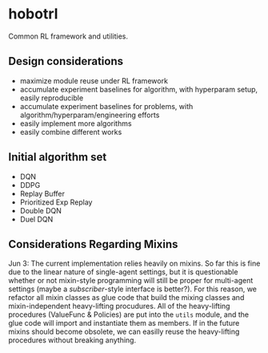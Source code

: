 # hobotrl

Common RL framework and utilities.

## Design considerations

* maximize module reuse under RL framework
* accumulate experiment baselines for algorithm, with hyperparam setup, easily reproducible
* accumulate experiment baselines for problems, with algorithm/hyperparam/engineering efforts
* easily implement more algorithms
* easily combine different works

## Initial algorithm set

* DQN
* DDPG
* Replay Buffer
* Prioritized Exp Replay
* Double DQN
* Duel DQN

## Considerations Regarding Mixins
Jun 3: The current implementation relies heavily on mixins. So far this is fine due to the linear nature of single-agent settings, but it is questionable whether or not mixin-style programming will still be proper for multi-agent settings (maybe a *subscriber*-style interface is better?). For this reason, we refactor all mixin classes as glue code that build the mixing classes and mixin-independent heavy-lifting procudures. All of the heavy-lifting procedures (ValueFunc & Policies) are put into the `utils` module, and the glue code will import and instantiate them as members. If in the future mixins should become obsolete, we can easilly reuse the heavy-lifting procedures without breaking anything.


